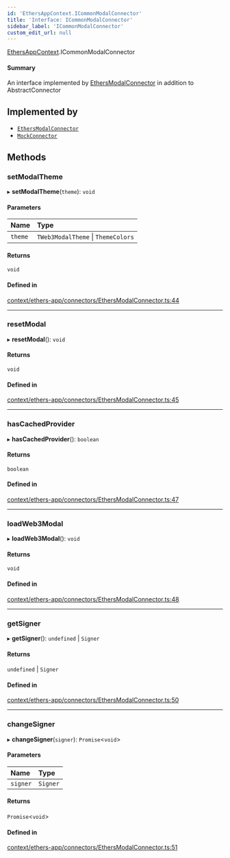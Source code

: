 ```yaml
---
id: 'EthersAppContext.ICommonModalConnector'
title: 'Interface: ICommonModalConnector'
sidebar_label: 'ICommonModalConnector'
custom_edit_url: null
---
```


[EthersAppContext](../modules/EthersAppContext.md).ICommonModalConnector

#### Summary

An interface implemented by [EthersModalConnector](../classes/EthersAppContext.EthersModalConnector.md) in addition to AbstractConnector

## Implemented by

- [`EthersModalConnector`](../classes/EthersAppContext.EthersModalConnector.md)
- [`MockConnector`](../classes/TestUtils.MockConnector.md)

## Methods

### setModalTheme

▸ **setModalTheme**(`theme`): `void`

#### Parameters

| Name    | Type                               |
| :------ | :--------------------------------- |
| `theme` | `TWeb3ModalTheme` \| `ThemeColors` |

#### Returns

`void`

#### Defined in

[context/ethers-app/connectors/EthersModalConnector.ts:44](https://github.com/scaffold-eth/eth-hooks/blob/4b1029e/src/context/ethers-app/connectors/EthersModalConnector.ts#L44)

---

### resetModal

▸ **resetModal**(): `void`

#### Returns

`void`

#### Defined in

[context/ethers-app/connectors/EthersModalConnector.ts:45](https://github.com/scaffold-eth/eth-hooks/blob/4b1029e/src/context/ethers-app/connectors/EthersModalConnector.ts#L45)

---

### hasCachedProvider

▸ **hasCachedProvider**(): `boolean`

#### Returns

`boolean`

#### Defined in

[context/ethers-app/connectors/EthersModalConnector.ts:47](https://github.com/scaffold-eth/eth-hooks/blob/4b1029e/src/context/ethers-app/connectors/EthersModalConnector.ts#L47)

---

### loadWeb3Modal

▸ **loadWeb3Modal**(): `void`

#### Returns

`void`

#### Defined in

[context/ethers-app/connectors/EthersModalConnector.ts:48](https://github.com/scaffold-eth/eth-hooks/blob/4b1029e/src/context/ethers-app/connectors/EthersModalConnector.ts#L48)

---

### getSigner

▸ **getSigner**(): `undefined` \| `Signer`

#### Returns

`undefined` \| `Signer`

#### Defined in

[context/ethers-app/connectors/EthersModalConnector.ts:50](https://github.com/scaffold-eth/eth-hooks/blob/4b1029e/src/context/ethers-app/connectors/EthersModalConnector.ts#L50)

---

### changeSigner

▸ **changeSigner**(`signer`): `Promise`<`void`\>

#### Parameters

| Name     | Type     |
| :------- | :------- |
| `signer` | `Signer` |

#### Returns

`Promise`<`void`\>

#### Defined in

[context/ethers-app/connectors/EthersModalConnector.ts:51](https://github.com/scaffold-eth/eth-hooks/blob/4b1029e/src/context/ethers-app/connectors/EthersModalConnector.ts#L51)
